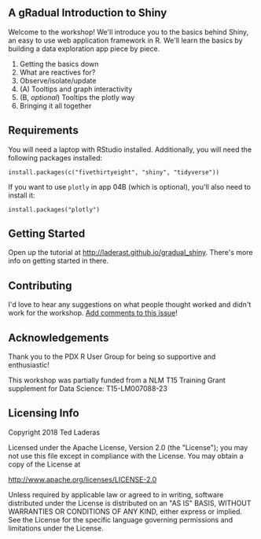 ## A gRadual Introduction to Shiny

Welcome to the workshop! We'll introduce you to the basics behind Shiny, an easy to use web application framework in R. We'll learn the basics by building a data exploration app piece by piece.

01) Getting the basics down
02) What are reactives for?
03) Observe/isolate/update
04) (A) Tooltips and graph interactivity
04) (B, *optional*) Tooltips the plotly way
05) Bringing it all together

## Requirements

You will need a laptop with RStudio installed. Additionally, you will need the following packages installed:

```
install.packages(c("fivethirtyeight", "shiny", "tidyverse"))
```

If you want to use `plotly` in app 04B (which is optional), you'll also need to install it:

```
install.packages("plotly")
```

## Getting Started

Open up the tutorial at http://laderast.github.io/gradual_shiny. There's more info on getting started in there.

## Contributing

I'd love to hear any suggestions on what people thought worked and didn't work for the workshop. [Add comments to this issue](https://github.com/laderast/shiny_workshop_pdxrlang/issues/2)!

## Acknowledgements

Thank you to the PDX R User Group for being so supportive and enthusiastic! 

This workshop was partially funded from a NLM T15 Training Grant supplement for Data Science: T15-LM007088-23

## Licensing Info

Copyright 2018 Ted Laderas

Licensed under the Apache License, Version 2.0 (the "License");
you may not use this file except in compliance with the License.
You may obtain a copy of the License at

http://www.apache.org/licenses/LICENSE-2.0

Unless required by applicable law or agreed to in writing, software
distributed under the License is distributed on an "AS IS" BASIS,
WITHOUT WARRANTIES OR CONDITIONS OF ANY KIND, either express or implied.
See the License for the specific language governing permissions and
limitations under the License.
